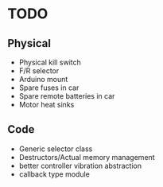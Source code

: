 # TODO

## Physical
- Physical kill switch
- F/R selector
- Arduino mount
- Spare fuses in car
- Spare remote batteries in car
- Motor heat sinks


## Code
- Generic selector class
- Destructors/Actual memory management
- better controller vibration abstraction
- callback type module
